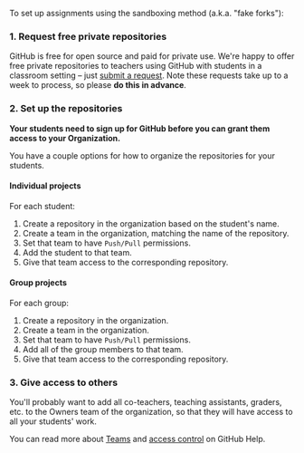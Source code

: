 To set up assignments using the sandboxing method (a.k.a. "fake forks"):

### 1. Request free private repositories

GitHub is free for open source and paid for private use. We're happy to offer free private repositories to teachers using GitHub with students in a classroom setting – just [submit a request][discount]. Note these requests take up to a week to process, so please **do this in advance**.

### 2. Set up the repositories

**Your students need to sign up for GitHub before you can grant them access to your Organization.**

You have a couple options for how to organize the repositories for your students.

#### Individual projects

For each student:

1. Create a repository in the organization based on the student's name.
1. Create a team in the organization, matching the name of the repository.
1. Set that team to have `Push/Pull` permissions.
1. Add the student to that team.
1. Give that team access to the corresponding repository.

#### Group projects

For each group:

1. Create a repository in the organization.
1. Create a team in the organization.
1. Set that team to have `Push/Pull` permissions.
1. Add all of the group members to that team.
1. Give that team access to the corresponding repository.

### 3. Give access to others

You'll probably want to add all co-teachers, teaching assistants, graders, etc. to the Owners team of the organization, so that they will have access to all your students' work.

You can read more about [Teams][help-team] and [access control][help-access-control] on GitHub Help.

<!-- Links -->
[discount]: /discount
[help-team]: https://help.github.com/articles/how-do-i-set-up-a-team
[help-access-control]: https://help.github.com/articles/what-are-the-different-access-permissions#organization-accounts
